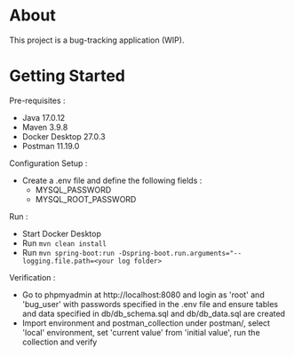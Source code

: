 # About

This project is a bug-tracking application (WIP).


# Getting Started


Pre-requisites :
* Java 17.0.12
* Maven 3.9.8
* Docker Desktop 27.0.3
* Postman 11.19.0


Configuration Setup :
* Create a .env file and define the following fields :
    * MYSQL_PASSWORD
    * MYSQL_ROOT_PASSWORD


Run :
* Start Docker Desktop
* Run `mvn clean install`
* Run `mvn spring-boot:run -Dspring-boot.run.arguments="--logging.file.path=<your log folder>`


Verification :
* Go to phpmyadmin at http://localhost:8080 and login as 'root' and 'bug_user' with passwords specified in the .env file and ensure tables and data specified in db/db_schema.sql and db/db_data.sql are created
* Import environment and postman_collection under postman/, select 'local' environment, set 'current value' from 'initial value', run the collection and verify
